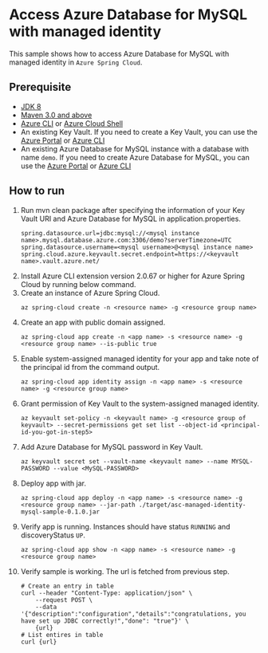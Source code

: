 # Access Azure Database for MySQL with managed identity

This sample shows how to access Azure Database for MySQL with managed identity in `Azure Spring Cloud`.

## Prerequisite

* [JDK 8](https://docs.microsoft.com/en-us/azure/java/jdk/java-jdk-install)
* [Maven 3.0 and above](http://maven.apache.org/install.html)
* [Azure CLI](https://docs.microsoft.com/en-us/cli/azure/install-azure-cli?view=azure-cli-latest) or [Azure Cloud Shell](https://docs.microsoft.com/en-us/azure/cloud-shell/overview)
* An existing Key Vault. If you need to create a Key Vault, you can use the [Azure Portal](https://docs.microsoft.com/en-us/azure/key-vault/secrets/quick-create-portal) or [Azure CLI](https://docs.microsoft.com/en-us/cli/azure/keyvault?view=azure-cli-latest#az-keyvault-create)
* An existing Azure Database for MySQL instance with a database with name `demo`. If you need to create Azure Database for MySQL, you can use the [Azure Portal](https://docs.microsoft.com/en-us/azure/mysql/quickstart-create-mysql-server-database-using-azure-portal) or [Azure CLI](https://docs.microsoft.com/en-us/azure/mysql/quickstart-create-mysql-server-database-using-azure-cli)

## How to run

1. Run mvn clean package after specifying the information of your Key Vault URI and Azure Database for MySQL in application.properties.
    ```properties
    spring.datasource.url=jdbc:mysql://<mysql instance name>.mysql.database.azure.com:3306/demo?serverTimezone=UTC
    spring.datasource.username=<mysql username>@<mysql instance name>
    spring.cloud.azure.keyvault.secret.endpoint=https://<keyvault name>.vault.azure.net/
    ```
2. Install Azure CLI extension version 2.0.67 or higher for Azure Spring Cloud by running below command.
3. Create an instance of Azure Spring Cloud.
    ```
    az spring-cloud create -n <resource name> -g <resource group name>
    ```
4. Create an app with public domain assigned.
    ```
    az spring-cloud app create -n <app name> -s <resource name> -g <resource group name> --is-public true 
    ```
5. Enable system-assigned managed identity for your app and take note of the principal id from the command output.
   ```
   az spring-cloud app identity assign -n <app name> -s <resource name> -g <resource group name>
   ```
6. Grant permission of Key Vault to the system-assigned managed identity.
    ```
    az keyvault set-policy -n <keyvault name> -g <resource group of keyvault> --secret-permissions get set list --object-id <principal-id-you-got-in-step5>
    ```
7. Add Azure Database for MySQL password in Key Vault.
    ```
    az keyvault secret set --vault-name <keyvault name> --name MYSQL-PASSWORD --value <MySQL-PASSWORD>
    ```
8. Deploy app with jar.
    ```
    az spring-cloud app deploy -n <app name> -s <resource name> -g <resource group name> --jar-path ./target/asc-managed-identity-mysql-sample-0.1.0.jar
    ```
9.  Verify app is running. Instances should have status `RUNNING` and discoveryStatus `UP`. 
    ```
    az spring-cloud app show -n <app name> -s <resource name> -g <resource group name>
    ```
10. Verify sample is working. The url is fetched from previous step.
    ```
    # Create an entry in table
    curl --header "Content-Type: application/json" \
        --request POST \
        --data '{"description":"configuration","details":"congratulations, you have set up JDBC correctly!","done": "true"}' \
        {url}
    # List entires in table
    curl {url}
    ```